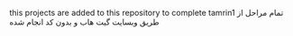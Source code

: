 this projects are added to this repository to complete tamrin1 
تمام مراحل از طریق وبسایت گیت هاب و بدون کد انجام شده
